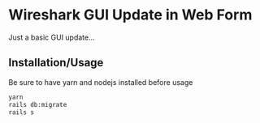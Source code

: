 # Wireshark GUI Update in Web Form

Just a basic GUI update...

## Installation/Usage
Be sure to have yarn and nodejs installed before usage

```bash
yarn
rails db:migrate
rails s
```
